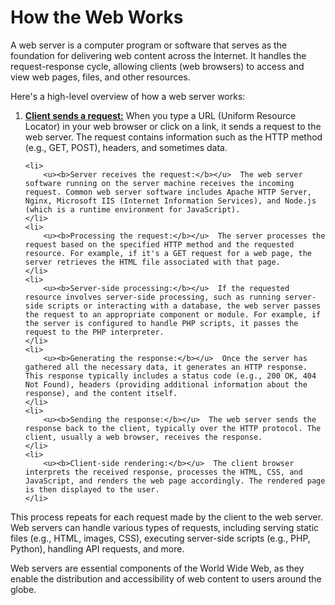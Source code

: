 

# How the Web Works

A web server is a computer program or software that serves as the foundation for delivering web content across the Internet. It handles the request-response cycle, allowing clients (web browsers) to access and view web pages, files, and other resources.

Here's a high-level overview of how a web server works:



<ol>
    <li>
        <u><b>Client sends a request:</b></u>   When you type a URL (Uniform Resource Locator) in your web browser or click on a link, it sends a request to the web server. The request contains information such as the HTTP method (e.g., GET, POST), headers, and sometimes data.
    </li>

    <li>
        <u><b>Server receives the request:</b></u>  The web server software running on the server machine receives the incoming request. Common web server software includes Apache HTTP Server, Nginx, Microsoft IIS (Internet Information Services), and Node.js (which is a runtime environment for JavaScript).
    </li>
    <li>
        <u><b>Processing the request:</b></u>  The server processes the request based on the specified HTTP method and the requested resource. For example, if it's a GET request for a web page, the server retrieves the HTML file associated with that page.
    </li>
    <li>
        <u><b>Server-side processing:</b></u>  If the requested resource involves server-side processing, such as running server-side scripts or interacting with a database, the web server passes the request to an appropriate component or module. For example, if the server is configured to handle PHP scripts, it passes the request to the PHP interpreter.
    </li>
    <li>
        <u><b>Generating the response:</b></u>  Once the server has gathered all the necessary data, it generates an HTTP response. This response typically includes a status code (e.g., 200 OK, 404 Not Found), headers (providing additional information about the response), and the content itself.
    </li>
    <li>
        <u><b>Sending the response:</b></u>  The web server sends the response back to the client, typically over the HTTP protocol. The client, usually a web browser, receives the response.
    </li>
    <li>
        <u><b>Client-side rendering:</b></u>  The client browser interprets the received response, processes the HTML, CSS, and JavaScript, and renders the web page accordingly. The rendered page is then displayed to the user.
    </li>
</ol>



This process repeats for each request made by the client to the web server. Web servers can handle various types of requests, including serving static files (e.g., HTML, images, CSS), executing server-side scripts (e.g., PHP, Python), handling API requests, and more.

Web servers are essential components of the World Wide Web, as they enable the distribution and accessibility of web content to users around the globe.
